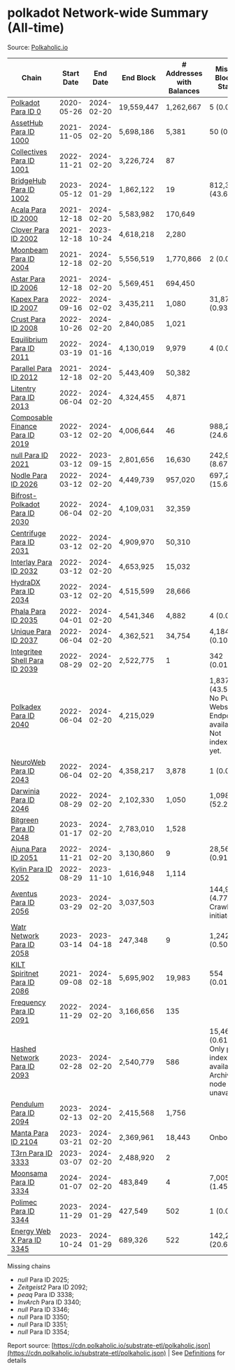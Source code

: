 # polkadot Network-wide Summary (All-time)

Source: [Polkaholic.io](https://polkaholic.io)


| Chain            | Start Date | End Date | End Block | # Addresses with Balances | Missing Blocks / Status |
| ---------------- | ---------- | ---------| --------- | ------------------------- | ----------------------- |
| [Polkadot Para ID 0](/polkadot/0-polkadot) | 2020-05-26 | 2024-02-20 | 19,559,447 |  1,262,667 | 5 (0.00%)  |
| [AssetHub Para ID 1000](/polkadot/1000-assethub) | 2021-11-05 | 2024-02-20 | 5,698,186 |  5,381 | 50 (0.00%)  |
| [Collectives Para ID 1001](/polkadot/1001-collectives) | 2022-11-21 | 2024-02-20 | 3,226,724 |  87 |    |
| [BridgeHub Para ID 1002](/polkadot/1002-bridgehub) | 2023-05-12 | 2024-01-29 | 1,862,122 |  19 | 812,302 (43.62%)  |
| [Acala Para ID 2000](/polkadot/2000-acala) | 2021-12-18 | 2024-02-20 | 5,583,982 |  170,649 |    |
| [Clover Para ID 2002](/polkadot/2002-clover) | 2021-12-18 | 2023-10-24 | 4,618,218 |  2,280 |    |
| [Moonbeam Para ID 2004](/polkadot/2004-moonbeam) | 2021-12-18 | 2024-02-20 | 5,556,519 |  1,770,866 | 2 (0.00%)  |
| [Astar Para ID 2006](/polkadot/2006-astar) | 2021-12-18 | 2024-02-20 | 5,569,451 |  694,450 |    |
| [Kapex Para ID 2007](/polkadot/2007-kapex) | 2022-09-16 | 2024-02-02 | 3,435,211 |  1,080 | 31,872 (0.93%)  |
| [Crust Para ID 2008](/polkadot/2008-crust) | 2022-10-26 | 2024-02-20 | 2,840,085 |  1,021 |    |
| [Equilibrium Para ID 2011](/polkadot/2011-equilibrium) | 2022-03-19 | 2024-01-16 | 4,130,019 |  9,979 | 4 (0.00%)  |
| [Parallel Para ID 2012](/polkadot/2012-parallel) | 2021-12-18 | 2024-02-20 | 5,443,409 |  50,382 |    |
| [Litentry Para ID 2013](/polkadot/2013-litentry) | 2022-06-04 | 2024-02-20 | 4,324,455 |  4,871 |    |
| [Composable Finance Para ID 2019](/polkadot/2019-composable) | 2022-03-12 | 2024-02-20 | 4,006,644 |  46 | 988,228 (24.66%)  |
| [null Para ID 2021](/polkadot/2021-efinity) | 2022-03-12 | 2023-09-15 | 2,801,656 |  16,630 | 242,949 (8.67%)  |
| [Nodle Para ID 2026](/polkadot/2026-nodle) | 2022-03-12 | 2024-02-20 | 4,449,739 |  957,020 | 697,249 (15.67%)  |
| [Bifrost-Polkadot Para ID 2030](/polkadot/2030-bifrost) | 2022-06-04 | 2024-02-20 | 4,109,031 |  32,359 |    |
| [Centrifuge Para ID 2031](/polkadot/2031-centrifuge) | 2022-03-12 | 2024-02-20 | 4,909,970 |  50,310 |    |
| [Interlay Para ID 2032](/polkadot/2032-interlay) | 2022-03-12 | 2024-02-20 | 4,653,925 |  15,032 |    |
| [HydraDX Para ID 2034](/polkadot/2034-hydradx) | 2022-03-12 | 2024-02-20 | 4,515,599 |  28,666 |    |
| [Phala Para ID 2035](/polkadot/2035-phala) | 2022-04-01 | 2024-02-20 | 4,541,346 |  4,882 | 4 (0.00%)  |
| [Unique Para ID 2037](/polkadot/2037-unique) | 2022-06-04 | 2024-02-20 | 4,362,521 |  34,754 | 4,184 (0.10%)  |
| [Integritee Shell Para ID 2039](/polkadot/2039-integritee) | 2022-08-29 | 2024-02-20 | 2,522,775 |  1 | 342 (0.01%)  |
| [Polkadex Para ID 2040](/polkadot/2040-polkadex) | 2022-06-04 | 2024-02-20 | 4,215,029 |   | 1,837,152 (43.59%) No Public Websocket Endpoint available: Not indexing yet. |
| [NeuroWeb Para ID 2043](/polkadot/2043-neuroweb) | 2022-06-04 | 2024-02-20 | 4,358,217 |  3,878 | 1 (0.00%)  |
| [Darwinia Para ID 2046](/polkadot/2046-darwinia) | 2022-08-29 | 2024-02-20 | 2,102,330 |  1,050 | 1,098,047 (52.23%)  |
| [Bitgreen Para ID 2048](/polkadot/2048-bitgreen) | 2023-01-17 | 2024-02-20 | 2,783,010 |  1,528 |    |
| [Ajuna Para ID 2051](/polkadot/2051-ajuna) | 2022-11-21 | 2024-02-20 | 3,130,860 |  9 | 28,565 (0.91%)  |
| [Kylin Para ID 2052](/polkadot/2052-kylin) | 2022-08-29 | 2023-11-10 | 1,616,948 |  1,114 |    |
| [Aventus Para ID 2056](/polkadot/2056-aventus) | 2023-03-29 | 2024-02-20 | 3,037,503 |   | 144,921 (4.77%) Crawling initiated |
| [Watr Network Para ID 2058](/polkadot/2058-watr) | 2023-03-14 | 2023-04-18 | 247,348 |  9 | 1,242 (0.50%)  |
| [KILT Spiritnet Para ID 2086](/polkadot/2086-kilt) | 2021-09-08 | 2024-02-18 | 5,695,902 |  19,983 | 554 (0.01%)  |
| [Frequency Para ID 2091](/polkadot/2091-frequency) | 2022-11-29 | 2024-02-20 | 3,166,656 |  135 |    |
| [Hashed Network Para ID 2093](/polkadot/2093-hashed) | 2023-02-28 | 2024-02-20 | 2,540,779 |  586 | 15,464 (0.61%) Only partial index available: Archive node unavailable |
| [Pendulum Para ID 2094](/polkadot/2094-pendulum) | 2023-02-13 | 2024-02-20 | 2,415,568 |  1,756 |    |
| [Manta Para ID 2104](/polkadot/2104-manta) | 2023-03-21 | 2024-02-20 | 2,369,961 |  18,443 |   Onboarding |
| [T3rn Para ID 3333](/polkadot/3333-t3rn) | 2023-03-07 | 2024-02-20 | 2,488,920 |  2 |    |
| [Moonsama Para ID 3334](/polkadot/3334-moonsama) | 2024-01-07 | 2024-02-20 | 483,849 |  4 | 7,005 (1.45%)  |
| [Polimec Para ID 3344](/polkadot/3344-polimec) | 2023-11-29 | 2024-01-29 | 427,549 |  502 | 1 (0.00%)  |
| [Energy Web X Para ID 3345](/polkadot/3345-energywebx) | 2023-10-24 | 2024-01-29 | 689,326 |  522 | 142,272 (20.64%)  |

Missing chains


* *null* Para ID 2025; 
* *Zeitgeist2* Para ID 2092; 
* *peaq* Para ID 3338; 
* *InvArch* Para ID 3340; 
* *null* Para ID 3346; 
* *null* Para ID 3350; 
* *null* Para ID 3351; 
* *null* Para ID 3354; 

Report source: [https://cdn.polkaholic.io/substrate-etl/polkaholic.json](https://cdn.polkaholic.io/substrate-etl/polkaholic.json) | See [Definitions](/DEFINITIONS.md) for details
